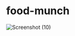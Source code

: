# food-munch

![Screenshot (10)](https://github.com/mrithyunjeyan572/food-munch/assets/124188512/7335be6f-2a7a-422f-82d9-970c248d4b6f)




